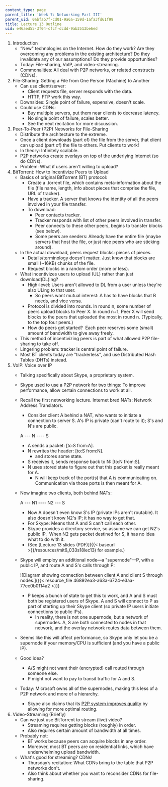 ```yaml
---
content_type: page
parent_title: 'Week 7: Networking Part III'
parent_uid: 0abfab7f-cd01-9a6a-159d-1afa3fd61f99
title: Lecture 13 Outline
uid: e46aed55-3f04-cfcf-dcdd-9ab3513be6ed
---
```


1.  Introduction
    *   “New" technologies on the Internet. How do they work? Are they overcoming any problems in the existing architecture? Do they invalidate any of our assumptions? Do they provide opportunities?
    *   Today: File-sharing, VoIP, and video-streaming.
    *   Commonalities: All deal with P2P networks, or related constructs (CDNs).
2.  File-Sharing: Getting a File from One Person (Machine) to Another
    *   Can use client/server:
        *   Client requests file, server responds with the data.
        *   HTTP, FTP work this way.
    *   Downsides: Single point of failure, expensive, doesn't scale.
    *   Could use CDNs:
        *   Buy multiple servers, put them near clients to decrease latency.
        *   No single point of failure, scales better.
        *   See the next recitation for more discussion.
3.  Peer-To-Peer (P2P) Networks for File-Sharing
    *   Distribute the architecture to the extreme.
    *   Once a client downloads (part of) the file from the server, that client can upload (part of) the file to others. Put clients to work!
    *   In theory: Infinitely scalable.
    *   P2P networks create overlays on top of the underlying Internet (so do CDNs).
    *   Problem: What if users aren't willing to upload?
4.  BitTorrent: How to Incentivize Peers to Upload
    *   Basics of original BitTorrent (BT) protocol:
        *   Create a .torrent file, which contains meta-information about the file (file name, length, info about pieces that comprise the file, URL of tracker).
        *   Have a tracker. A server that knows the identity of all the peers involved in your file transfer.
        *   To download:
            *   Peer contacts tracker.
            *   Tracker responds with list of other peers involved in transfer.
            *   Peer connects to these other peers, begins to transfer blocks (see below).
            *   Some peers are seeders: Already have the entire file (maybe servers that host the file, or just nice peers who are sticking around).
    *   In the actual download, peers request blocks: pieces of pieces.
        *   Details/terminology doesn't matter. Just know that blocks are small (~16KB) chunks of the file.
        *   Request blocks in a random order (more or less).
    *   What incentivizes users to upload (UL) rather than just download(DL)ing?
        *   High-level: Users aren't allowed to DL from a user unless they're also ULing to that user.
            *   So peers want mutual interest: A has to have blocks that B needs, and vice versa.
        *   Protocol is divided into rounds. In round n, some number of peers upload blocks to Peer X. In round n+1, Peer X will send blocks to the peers that uploaded the most in round n. (Typically, to the top four peers.)
        *   How do peers get started?  Each peer reserves some (small) amount of bandwidth to give away freely.
    *   This method of incentivizing peers is part of what allowed P2P file-sharing to take off.
    *   Lingering problem: tracker is central point of failure.
    *   Most BT clients today are "trackerless", and use Distributed Hash Tables (DHTs) instead.
5.  VoIP: Voice over IP
    *   Talking specifically about Skype, a proprietary system.
    *   Skype used to use a P2P network for two things: To improve performance, allow certain connections to work at all.
    *   Recall the first networking lecture. Internet bred NATs: Network Address Translators.
        *   Consider client A behind a NAT, who wants to initiate a connection to server S. A's IP is private (can't route to it); S's and N's are public.
        
        A --- N ---- S
        
        *   A sends a packet: \[to:S from:A\].
        *   N rewrites the header: \[to:S from:N\].
            *   and stores some state.
        *   S receives it, sends response back to N: \[to:N from:S\].
        *   N uses stored state to figure out that this packet is really meant for A.
            *   N will keep track of the port(s) that A is communicating on. Communication via those ports is then meant for A.
    *   Now imagine two clients, both behind NATs:
        
        A --- N1 ---- N2 --- S
        
        *   Now A doesn't even know S's IP (private IPs aren't routable). It also doesn't know N2's IP; it has no way to get that.
        *   For Skype: Means that A and S can't call each other.
        *   Skype provides a directory service, so assume we can get N2's public IP.  When N2 gets packet destined for S, it has no idea what to do with it.
        *   (See [Lecture 13 slides (PDF)]({{< baseurl >}}/resources/mit6_033s18lec13) for example.)
    *   Skype will employ an additional node—a "supernode"—P, with a public IP, and route A and S's calls through P: 
        
        ![Diagram showing connection between client A and client S through nodes.]({{< resource_file 46892ea3-a63a-6724-e3aa-77ee0b0114a2 >}})
        
        *   P keeps a bunch of state to get this to work, and A and S must both be registered users of Skype. A and S will connect to P as part of starting up their Skype client (so private IP users initiate connections to public IPs).
            *   In reality, there is not one supernode, but a network of supernodes. A, S are both connected to nodes in that network, and the overlay network routes data between them.
    *   Seems like this will affect performance, so Skype only let you be a supernode if your memory/CPU is sufficient (and you have a public IP).
    *   Good idea?
        *   A/S might not want their (encrypted) call routed through someone else.
        *   P might not want to pay to transit traffic for A and S.
    *   Today: Microsoft owns all of the supernodes, making this less of a P2P network and more of a hierarchy.
        *   Skype also claims that its [P2P system improves quality](https://support.skype.com/en/faq/FA10983/what-are-p2p-communications) by allowing for more optimal routing.
6.  Video-Streaming (Briefly)
    *   Can we just use BitTorrent to stream (live) video?
        *   Streaming requires getting blocks (roughly) in order.
        *   Also requires certain amount of bandwidth at all times.
    *   Probably not:
        *   BT works because peers can acquire blocks in any order.
        *   Moreover, most BT peers are on residential links, which have underwhelming upload bandwidth.
    *   What's good for streaming? CDNs!
        *   Thursday’s recitation: What CDNs bring to the table that P2P networks don't.
        *   Also think about whether you want to reconsider CDNs for file-sharing.